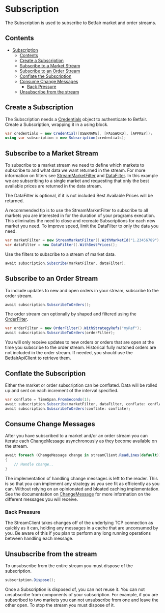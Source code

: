 # Subscription
The Subscription is used to subscribe to Betfair market and order streams.

## Contents
- [Subscription](#subscription)
	- [Contents](#contents)
	- [Create a Subscription](#create-a-subscription)
	- [Subscribe to a Market Stream](#subscribe-to-a-market-stream)
	- [Subscribe to an Order Stream](#subscribe-to-an-order-stream)
	- [Conflate the Subscription](#conflate-the-subscription)
	- [Consume Change Messages](#consume-change-messages)
		- [Back Pressure](#back-pressure)
	- [Unsubscribe from the stream](#unsubscribe-from-the-stream)

## Create a Subscription
The Subscription needs a [Credentials](/docs/Authentication.md) object to authenticate to Betfair.  
Create a Subscription, wrapping it in a using block.
```csharp
var credentials = new Credential([USERNAME], [PASSWORD], [APPKEY]);
using var subscription = new Subscription(credentials);
```

## Subscribe to a Market Stream
To subscribe to a market stream we need to define which markets to subscribe to and what data we want returned in the stream.
For more information on filters see [StreamMarketFilter](/docs/StreamMarketFilter.md) and [DataFilter](/docs/DataFilter.md).
In this example we are subscribing to a single market and requesting that only the best available prices are returned in the data stream.

The DataFilter is optional, if it is not included Best Available Prices will be returned.

A recommended tip is to use the StreamMarketFilter to subscribe to all markets you are interested in for the duration of your programs execution. This eliminates the need to close and recreate Subscriptions for each new market you need. To improve speed, limit the DataFilter to only the data you need. 
```csharp
var marketFilter = new StreamMarketFilter().WithMarketId("1.23456789");
var dataFilter = new DataFilter().WithBestPrices();
```

Use the filters to subscribe to a stream of market data.
```csharp
await subscription.Subscribe(marketFilter, dataFilter);
```

## Subscribe to an Order Stream
To include updates to new and open orders in your stream, subscribe to the order stream.
```csharp
await subscription.SubscribeToOrders();
```
The order stream can optionally by shaped and filtered using the [OrderFilter](/docs/OrderFilter.md).
```csharp
var orderFilter = new OrderFilter().WithStrategyRefs("myRef");
await subscription.SubscribeToOrders(orderFilter);
```

You will only receive updates to new orders or orders that are open at the time you subscribe to the order stream. Historical fully matched orders are not included in the order stream. If needed, you should use the BetfairApiClient to retrieve them. 

## Conflate the Subscription
Either the market or order subscription can be conflated. Data will be rolled up and sent on each increment of the interval specified.
```csharp
var conflate = TimeSpan.FromSeconds(1);
await subscription.Subscribe(marketFilter, dataFilter, conflate: conflate);
await subscription.SubscribeToOrders(conflate: conflate);
```

## Consume Change Messages
After you have subscribed to a market and/or an order stream you can iterate each [ChangeMessage](/docs/ChangeMessage.md) asynchronously as they become available on the stream. 
```csharp
await foreach (ChangeMessage change in streamClient.ReadLines(default))
{
	// Handle change..
}
```
The implementation of handling change messages is left to the reader. This is so that you can implement any strategy as you see fit as efficiently as you can. Without relying on an opinionated and bloated caching implementation. See the documentation on [ChangeMessage](/docs/ChangeMessage.md) for more information on the different messages you will receive.

### Back Pressure
The StreamClient takes changes off of the underlying TCP connection as quickly as it can, holding any messages in a cache that are unconsumed by you. Be aware of this if you plan to perform any long running operations between handling each message.

## Unsubscribe from the stream
To unsubscribe from the entire stream you must dispose of the subscription.
```csharp
subscription.Dispose();
```
Once a Subscription is disposed of, you can not reuse it.
You can not unsubscribe from components of your subscription. For example, if you are subscribed to two markets you can not unsubscribe from one and leave the other open. To stop the stream you must dispose of it. 
